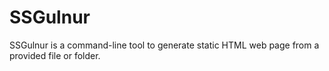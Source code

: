 # SSGulnur

SSGulnur is a command-line tool to generate static HTML web page from a provided file or folder.
